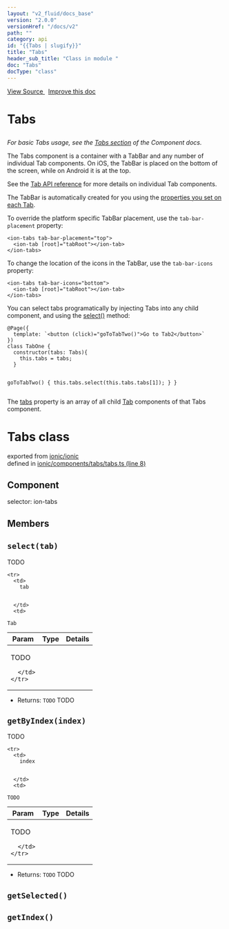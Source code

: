 ```yaml
---
layout: "v2_fluid/docs_base"
version: "2.0.0"
versionHref: "/docs/v2"
path: ""
category: api
id: "{{Tabs | slugify}}"
title: "Tabs"
header_sub_title: "Class in module "
doc: "Tabs"
docType: "class"
---
```



<div class="improve-docs">
  <a href='http://github.com/driftyco/ionic2/tree/master/ionic/components/tabs/tabs.ts#L7'>
    View Source
  </a>
  &nbsp;
  <a href='http://github.com/driftyco/ionic2/edit/master/ionic/components/tabs/tabs.ts#L7'>
    Improve this doc
  </a>
</div>




<h1 class="api-title">

  Tabs



</h1>





<p><em>For basic Tabs usage, see the <a href="../../../../components/#tabs">Tabs section</a>
of the Component docs.</em></p>
<p>The Tabs component is a container with a TabBar and any number of
individual Tab components. On iOS, the TabBar is placed on the bottom of
the screen, while on Android it is at the top.</p>
<p>See the <a href="../Tab/">Tab API reference</a> for more details on individual Tab components.</p>
<p>The TabBar is automatically created for you using the
<a href="../Tab/#tab_properties">properties you set on each Tab</a>.</p>
<p>To override the platform specific TabBar placement, use the
<code>tab-bar-placement</code> property:</p>
<pre><code class="lang-ts">&lt;ion-tabs tab-bar-placement=&quot;top&quot;&gt;
  &lt;ion-tab [root]=&quot;tabRoot&quot;&gt;&lt;/ion-tab&gt;
&lt;/ion-tabs&gt;
</code></pre>
<p>To change the location of the icons in the TabBar, use the <code>tab-bar-icons</code>
property:</p>
<pre><code class="lang-ts">&lt;ion-tabs tab-bar-icons=&quot;bottom&quot;&gt;
  &lt;ion-tab [root]=&quot;tabRoot&quot;&gt;&lt;/ion-tab&gt;
&lt;/ion-tabs&gt;
</code></pre>
<p>You can select tabs programatically by injecting Tabs into any child
component, and using the <a href="#select">select()</a> method:</p>
<pre><code class="lang-ts">@Page({
  template: `&lt;button (click)=&quot;goToTabTwo()&quot;&gt;Go to Tab2&lt;/button&gt;`
})
class TabOne {
  constructor(tabs: Tabs){
    this.tabs = tabs;
  }

  goToTabTwo() {
    this.tabs.select(this.tabs.tabs[1]);
  }
}
</code></pre>
<p>The <a href="#tabs">tabs</a> property is an array of all child <a href="../Tab/">Tab</a> components
of that Tabs component.</p>


<h1 class="class export">Tabs <span class="type">class</span></h1>
<p class="module">exported from <a href='undefined'>ionic/ionic</a><br/>
defined in <a href="https://github.com/driftyco/ionic2/tree/master/ionic/components/tabs/tabs.ts#L8-L214">ionic/components/tabs/tabs.ts (line 8)</a>
</p>
<h2>Component</h2>
  <span>selector: ion-tabs</span>


## Members

<div id="select"></div>
<h2>
  <code>select(tab)</code>

</h2>

TODO



<table class="table" style="margin:0;">
  <thead>
    <tr>
      <th>Param</th>
      <th>Type</th>
      <th>Details</th>
    </tr>
  </thead>
  <tbody>
    
    <tr>
      <td>
        tab
        
        
      </td>
      <td>
        
  <code>Tab</code>
      </td>
      <td>
        <p>TODO</p>

        
      </td>
    </tr>
    
  </tbody>
</table>






* Returns: 
  <code>TODO</code> TODO




<div id="getByIndex"></div>
<h2>
  <code>getByIndex(index)</code>

</h2>

TODO



<table class="table" style="margin:0;">
  <thead>
    <tr>
      <th>Param</th>
      <th>Type</th>
      <th>Details</th>
    </tr>
  </thead>
  <tbody>
    
    <tr>
      <td>
        index
        
        
      </td>
      <td>
        
  <code>TODO</code>
      </td>
      <td>
        <p>TODO</p>

        
      </td>
    </tr>
    
  </tbody>
</table>






* Returns: 
  <code>TODO</code> TODO




<div id="getSelected"></div>
<h2>
  <code>getSelected()</code>

</h2>












<div id="getIndex"></div>
<h2>
  <code>getIndex()</code>

</h2>












